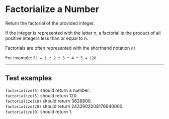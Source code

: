 # Factorialize a Number

Return the factorial of the provided integer.

If the integer is represented with the letter n, a factorial is the product of all positive integers less than or equal to n.

Factorials are often represented with the shorthand notation `n!`

For example: `5! = 1 * 2 * 3 * 4 * 5 = 120`

---

## Test examples

`factorialize(5)` should return a number.\
`factorialize(5)` should return 120.\
`factorialize(10)` should return 3628800.\
`factorialize(20)` should return 2432902008176640000.\
`factorialize(0)` should return 1.